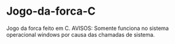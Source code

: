 # Jogo-da-forca-C
Jogo da forca feito em C. AVISOS: Somente funciona no sistema operacional windows por causa das chamadas de sistema.
